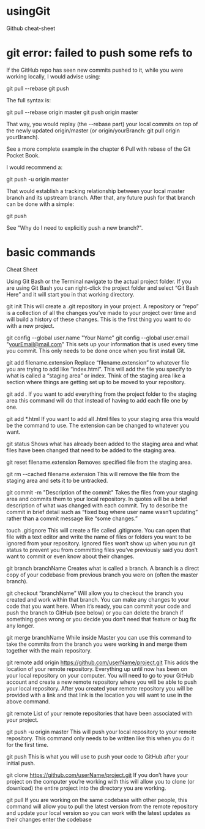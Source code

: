 # usingGit
Github cheat-sheet



# git error: failed to push some refs to
If the GitHub repo has seen new commits pushed to it, while you were working locally, I would advise using:

git pull --rebase
git push

The full syntax is:

git pull --rebase origin master
git push origin master

That way, you would replay (the --rebase part) your local commits on top of the newly updated origin/master (or origin/yourBranch: git pull origin yourBranch).

See a more complete example in the chapter 6 Pull with rebase of the Git Pocket Book.

I would recommend a:

git push -u origin master

That would establish a tracking relationship between your local master branch and its upstream branch.
After that, any future push for that branch can be done with a simple:

git push

See "Why do I need to explicitly push a new branch?".


# basic commands

Cheat Sheet

Using Git Bash or the Terminal navigate to the actual project folder. If you are using Git Bash you can right-click the project folder and select “Git Bash Here” and it will start you in that working directory.

git init This will create a .git repository in your project. A repository or “repo” is a collection of all the changes you’ve made to your project over time and will build a history of these changes. This is the first thing you want to do with a new project.

git config --global user.name "Your Name" git config --global user.email "yourEmail@mail.com" This sets up your information that is used every time you commit. This only needs to be done once when you first install Git.

git add filename.extension Replace “filename.extension” to whatever file you are trying to add like “index.html”. This will add the file you specify to what is called a “staging area” or index. Think of the staging area like a section where things are getting set up to be moved to your repository.

git add . If you want to add everything from the project folder to the staging area this command will do that instead of having to add each file one by one.

git add *.html If you want to add all .html files to your staging area this would be the command to use. The extension can be changed to whatever you want.

git status Shows what has already been added to the staging area and what files have been changed that need to be added to the staging area.

git reset filename.extension Removes specified file from the staging area.

git rm --cached filename.extension This will remove the file from the staging area and sets it to be untracked.

git commit -m "Description of the commit" Takes the files from your staging area and commits them to your local repository. In quotes will be a brief description of what was changed with each commit. Try to describe the commit in brief detail such as “fixed bug where user name wasn’t updating” rather than a commit message like “some changes.”

touch .gitignore This will create a file called .gitignore. You can open that file with a text editor and write the name of files or folders you want to be ignored from your repository. Ignored files won’t show up when you run git status to prevent you from committing files you’ve previously said you don’t want to commit or even know about their changes.

git branch branchName Creates what is called a branch. A branch is a direct copy of your codebase from previous branch you were on (often the master branch).

git checkout “branchName” Will allow you to checkout the branch you created and work within that branch. You can make any changes to your code that you want here. When it’s ready, you can commit your code and push the branch to GitHub (see below) or you can delete the branch if something goes wrong or you decide you don’t need that feature or bug fix any longer.

git merge branchName While inside Master you can use this command to take the commits from the branch you were working in and merge them together with the main repository.

git remote add origin https://github.com/userName/project.git This adds the location of your remote repository. Everything up until now has been on your local repository on your computer. You will need to go to your GitHub account and create a new remote repository where you will be able to push your local repository. After you created your remote repository you will be provided with a link and that link is the location you will want to use in the above command.

git remote List of your remote repositories that have been associated with your project.

git push -u origin master This will push your local repository to your remote repository. This command only needs to be written like this when you do it for the first time.

git push This is what you will use to push your code to GitHub after your initial push.

git clone https://github.com/userName/project.git If you don’t have your project on the computer you’re working with this will allow you to clone (or download) the entire project into the directory you are working.

git pull If you are working on the same codebase with other people, this command will allow you to pull the latest version from the remote repository and update your local version so you can work with the latest updates as their changes enter the codebase